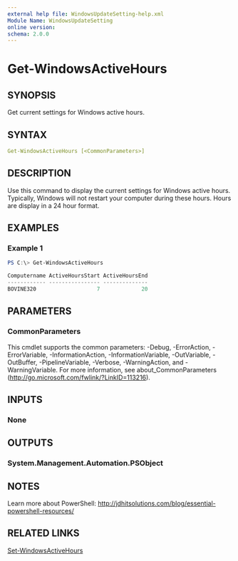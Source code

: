 ```yaml
---
external help file: WindowsUpdateSetting-help.xml
Module Name: WindowsUpdateSetting
online version:
schema: 2.0.0
---
```


# Get-WindowsActiveHours

## SYNOPSIS

Get current settings for Windows active hours.

## SYNTAX

```yaml
Get-WindowsActiveHours [<CommonParameters>]
```

## DESCRIPTION

Use this command to display the current settings for Windows active hours. Typically, Windows will not restart your computer during these hours. Hours are display in a 24 hour format.

## EXAMPLES

### Example 1

```powershell
PS C:\> Get-WindowsActiveHours

Computername ActiveHoursStart ActiveHoursEnd
------------ ---------------- --------------
BOVINE320                   7             20
```

## PARAMETERS

### CommonParameters

This cmdlet supports the common parameters: -Debug, -ErrorAction, -ErrorVariable, -InformationAction, -InformationVariable, -OutVariable, -OutBuffer, -PipelineVariable, -Verbose, -WarningAction, and -WarningVariable.
For more information, see about_CommonParameters (http://go.microsoft.com/fwlink/?LinkID=113216).

## INPUTS

### None

## OUTPUTS

### System.Management.Automation.PSObject

## NOTES

Learn more about PowerShell: http://jdhitsolutions.com/blog/essential-powershell-resources/

## RELATED LINKS

[Set-WindowsActiveHours]()